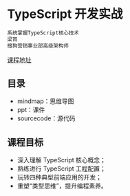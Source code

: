 # TypeScript 开发实战

```ts
系统掌握TypeScript核心技术
梁宵
搜狗营销事业部高级架构师
```

[课程地址](https://time.geekbang.org/course/intro/100032201)

## 目录

* mindmap：思维导图
* ppt：课件
* sourcecode：源代码

## 课程目标

* 深入理解 TypeScript 核心概念；
* 熟练进行 TypeScript 工程配置；
* 玩转四种典型前端应用的开发；
* 重塑“类型思维”，提升编程素养。
